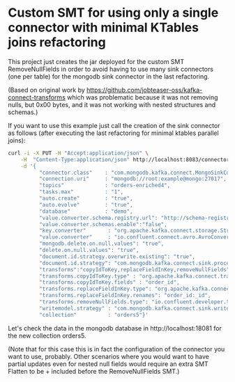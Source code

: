 # Custom SMT for using only a single connector with minimal KTables joins refactoring

This project just creates the jar deployed for the custom SMT RemoveNullFields in order to avoid having to use many sink 
connectors (one per table) for the mongodb sink connector in the last refactoring.

(Based on original work by  https://github.com/jobteaser-oss/kafka-connect-transforms which was problematic because it 
was not removing nulls, but 0x00 bytes, and it was not working with nested structures and schemas.)

If you want to use this example just call the creation of the sink connector as follows 
(after executing the last refactoring for minimal ktables parallel joins): 

```bash
curl -i -X PUT -H "Accept:application/json" \
    -H  "Content-Type:application/json" http://localhost:8083/connectors/my-sink-mongodb5/config \
    -d '{
          "connector.class"    : "com.mongodb.kafka.connect.MongoSinkConnector",
          "connection.uri"     : "mongodb://root:example@mongo:27017",
          "topics"             : "orders-enriched4",
          "tasks.max"          : "1",
          "auto.create"        : "true",
          "auto.evolve"        : "true",
          "database"           : "demo",
          "value.converter.schema.registry.url": "http://schema-registry:8081",
          "value.converter.schemas.enable":"false",
          "key.converter"       : "org.apache.kafka.connect.storage.StringConverter",
          "value.converter"     : "io.confluent.connect.avro.AvroConverter",
          "mongodb.delete.on.null.values": "true",
          "delete.on.null.values": "true",
          "document.id.strategy.overwrite.existing": "true",
          "document.id.strategy": "com.mongodb.kafka.connect.sink.processor.id.strategy.ProvidedInKeyStrategy",
          "transforms":"copyIdToKey,replaceFieldInKey,removeNullFields",
          "transforms.copyIdToKey.type" : "org.apache.kafka.connect.transforms.ValueToKey",
          "transforms.copyIdToKey.fields" : "order_id",
          "transforms.replaceFieldInKey.type": "org.apache.kafka.connect.transforms.ReplaceField$Key",
          "transforms.replaceFieldInKey.renames": "order_id:_id",
          "transforms.removeNullFields.type": "io.confluent.developer.transforms.RemoveNullFields",
          "writemodel.strategy" : "com.mongodb.kafka.connect.sink.writemodel.strategy.UpdateOneDefaultStrategy",
          "collection"          : "orders5"}'
```

Let's check the data in the mongodb database in http://localhost:18081 for the new collection orders5.

(Note that for this case this is in fact the configuration of the connector you want to use, probably. Other scenarios 
where you would want to have partial updates even for nested null fields would require an extra SMT Flatten to be +
included before the RemoveNullFields SMT.)
